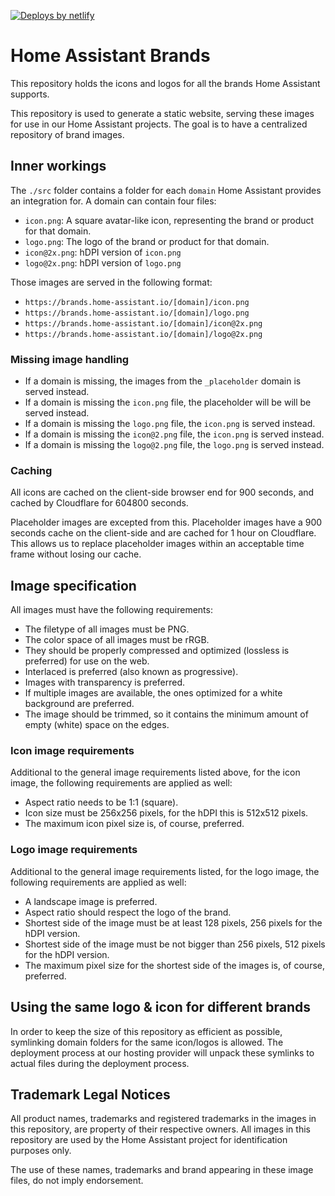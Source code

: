 [![Deploys by netlify](https://www.netlify.com/img/global/badges/netlify-color-bg.svg)](https://www.netlify.com)

# Home Assistant Brands

This repository holds the icons and logos for all the brands Home Assistant
supports.

This repository is used to generate a static website, serving these images
for use in our Home Assistant projects. The goal is to have a centralized
repository of brand images.

## Inner workings

The `./src` folder contains a folder for each `domain` Home Assistant provides
an integration for. A domain can contain four files:

- `icon.png`: A square avatar-like icon, representing the brand or product for that domain.
- `logo.png`: The logo of the brand or product for that domain.
- `icon@2x.png`: hDPI version of `icon.png`
- `logo@2x.png`: hDPI version of `logo.png`

Those images are served in the following format:

- `https://brands.home-assistant.io/[domain]/icon.png`
- `https://brands.home-assistant.io/[domain]/logo.png`
- `https://brands.home-assistant.io/[domain]/icon@2x.png`
- `https://brands.home-assistant.io/[domain]/logo@2x.png`

### Missing image handling

- If a domain is missing, the images from the `_placeholder` domain is served instead.
- If a domain is missing the `icon.png` file, the placeholder will be will be served instead.
- If a domain is missing the `logo.png` file, the `icon.png` is served instead.
- If a domain is missing the `icon@2.png` file, the `icon.png` is served instead.
- If a domain is missing the `logo@2.png` file, the `logo.png` is served instead.

### Caching

All icons are cached on the client-side browser end for 900 seconds, and cached
by Cloudflare for 604800 seconds.

Placeholder images are excepted from this. Placeholder images have a 900 seconds
cache on the client-side and are cached for 1 hour on Cloudflare. This allows
us to replace placeholder images within an acceptable time frame without losing
our cache.

## Image specification

All images must have the following requirements:

- The filetype of all images must be PNG.
- The color space of all images must be rRGB.
- They should be properly compressed and optimized (lossless is preferred) for use on the web.
- Interlaced is preferred (also known as progressive).
- Images with transparency is preferred.
- If multiple images are available, the ones optimized for a white background are preferred.
- The image should be trimmed, so it contains the minimum amount of empty (white) space on the edges.

### Icon image requirements

Additional to the general image requirements listed above, for the icon image,
the following requirements are applied as well:

- Aspect ratio needs to be 1:1 (square).
- Icon size must be 256x256 pixels, for the hDPI this is 512x512 pixels.
- The maximum icon pixel size is, of course, preferred.

### Logo image requirements

Additional to the general image requirements listed, for the logo image,
the following requirements are applied as well:

- A landscape image is preferred.
- Aspect ratio should respect the logo of the brand.
- Shortest side of the image must be at least 128 pixels, 256 pixels for the hDPI version.
- Shortest side of the image must be not bigger than 256 pixels, 512 pixels for the hDPI version.
- The maximum pixel size for the shortest side of the images is, of course, preferred.

## Using the same logo & icon for different brands

In order to keep the size of this repository as efficient as possible,
symlinking domain folders for the same icon/logos is allowed. The deployment
process at our hosting provider will unpack these symlinks to actual files
during the deployment process.

## Trademark Legal Notices

All product names, trademarks and registered trademarks in the images in this
repository, are property of their respective owners. All images in this
repository are used by the Home Assistant project for identification purposes
only.

The use of these names, trademarks and brand appearing in these image files,
do not imply endorsement.
